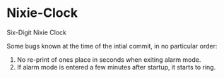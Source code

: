 # Nixie-Clock
Six-Digit Nixie Clock

Some bugs known at the time of the intial commit, in no particular order:

1. No re-print of ones place in seconds when exiting alarm mode.
2. If alarm mode is entered a few minutes after startup, it starts to ring.


